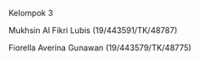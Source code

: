 Kelompok 3

Mukhsin Al Fikri Lubis (19/443591/TK/48787)

Fiorella Averina Gunawan (19/443579/TK/48775)